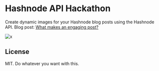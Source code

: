 # Hashnode API Hackathon

Create dynamic images for your Hashnode blog posts using the Hashnode API. Blog post: [What makes an engaging post?](https://code42cate.hashnode.dev/what-makes-an-engaging-post)

![x](https://hashnode-api-hackathon.onrender.com/api/cover?slug=what-makes-an-engaging-post&host=code42cate.hashnode.dev)

## License

MIT. Do whatever you want with this.
